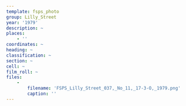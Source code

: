 ```yaml
---
template: fsps_photo
group: Lilly_Street
year: '1979'
description: ~
places:
    - ''
coordinates: ~
heading: ~
classification: ~
section: ~
cell: ~
film_roll: ~
files:
    -
        filename: 'FSPS_Lilly_Street_037,_No_11,_17-3-O,_1979.png'
        caption: ''
---
```

